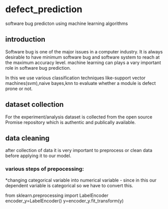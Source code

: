 # defect_prediction
software bug predicton using machine learning algorithms

## introduction
 Software bug is one of the major issues in a computer industry. It is always desirable to have minimum software bug and software system to reach at the maximum accuracy level. machine learning can plays a vary important role in software bug prediction.
 
 In this we use various classification techniques like-support vector machines(svm),naive bayes,knn to evaluate whether a module is 
 defect prone or not.
 
 ## dataset collection
 
 For the experiment/analysis dataset is collected from the open source Promise repository which is authentic and publically available.
 
 ## data cleaning
 after collection of data it is very important to preprocess or clean data before applying it to our model.
 ### various steps of prepocessing:
 *changing categorical variable into numerical variable - since in this our dependent variable is categorical so we have to convert this.
 
from sklearn.preprocessing import LabelEncoder
encoder_y=LabelEncoder()
y=encoder_y.fit_transform(y)
 
 
 
 

